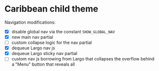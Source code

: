 # Caribbean child theme

Navigation modifications:

- [x] disable global nav via the constant `SHOW_GLOBAL_NAV`
- [x] new main nav partial
- [ ] custom collapse logic for the nav partial
- [x] dequeue Largo nav js
- [x] dequeue Largo sticky nav partial
- [ ] custom nav js borrowing from Largo that collapses the overflow behind a "Menu" button that reveals all
